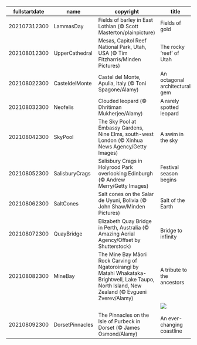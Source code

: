 |fullstartdate|name|copyright|title|image|
|--|--|--|--|--|
202107312300|LammasDay|Fields of barley in East Lothian (© Scott Masterton/plainpicture)|Fields of gold|![](/en-GB/2021/08/202107312300LammasDay.jpg)|
202108012300|UpperCathedral|Mesas, Capitol Reef National Park, Utah, USA (© Tim Fitzharris/Minden Pictures)|The rocky ‘reef’ of Utah|![](/en-GB/2021/08/202108012300UpperCathedral.jpg)|
202108022300|CasteldelMonte|Castel del Monte, Apulia, Italy (© Toni Spagone/Alamy)|An octagonal architectural gem|![](/en-GB/2021/08/202108022300CasteldelMonte.jpg)|
202108032300|Neofelis|Clouded leopard (© Dhritiman Mukherjee/Alamy)|A rarely spotted leopard|![](/en-GB/2021/08/202108032300Neofelis.jpg)|
202108042300|SkyPool|The Sky Pool at Embassy Gardens, Nine Elms, south-west London (© Xinhua News Agency/Getty Images)|A swim in the sky|![](/en-GB/2021/08/202108042300SkyPool.jpg)|
202108052300|SalisburyCrags|Salisbury Crags in Holyrood Park overlooking Edinburgh (© Andrew Merry/Getty Images)|Festival season begins|![](/en-GB/2021/08/202108052300SalisburyCrags.jpg)|
202108062300|SaltCones|Salt cones on the Salar de Uyuni, Bolivia (© John Shaw/Minden Pictures)|Salt of the Earth|![](/en-GB/2021/08/202108062300SaltCones.jpg)|
202108072300|QuayBridge|Elizabeth Quay Bridge in Perth, Australia (© Amazing Aerial Agency/Offset by Shutterstock)|Bridge to infinity|![](/en-GB/2021/08/202108072300QuayBridge.jpg)|
202108082300|MineBay|The Mine Bay Māori Rock Carving of Ngatoroirangi by Matahi Whakataka-Brightwell, Lake Taupo, North Island, New Zealand (© Evgueni Zverev/Alamy)|A tribute to the ancestors|![](/en-GB/2021/08/202108082300MineBay.jpg)|
||||![](/en-GB/2021/08/.jpg)|
202108092300|DorsetPinnacles|The Pinnacles on the Isle of Purbeck in Dorset (© James Osmond/Alamy)|An ever-changing coastline|![](/en-GB/2021/08/202108092300DorsetPinnacles.jpg)|
